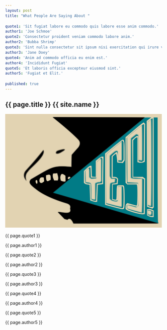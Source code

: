 ```yaml
---
layout: post
title: "What People Are Saying About "

quote1: 'Sit fugiat labore eu commodo quis labore esse anim commodo.'
author1: 'Joe Schmoe'
quote2: 'Consectetur proident veniam commodo labore anim.'
author2: 'Bubba Shrimp'
quote3: 'Sint nulla consectetur sit ipsum nisi exercitation qui irure voluptate voluptate id Lorem fugiat ea.'
author3: 'Jane Doey'
quote4: 'Anim ad commodo officia eu enim est.'
author4: 'Incididunt Fugiat'
quote5: 'Et laboris officia excepteur eiusmod sint.'
author5: 'Fugiat et Elit.'

published: true
---
```


<!-- Download Section -->
<section id="testamonials" class="content-section text-center">
  <div class="container-fluid">
    <div class="row">
      <div class="col-md-12">
          <h2>{{ page.title }} {{ site.name }}</h2>
      </div>
    </div>
    <div class="row main">
      <div class="col-md-5 col-lg-offset-1 art"><img src="../img/testamonials-yes-opt.svg" class="img-responsive" alt="Responsive image">
      </div>
      <div class="col-md-5 words">
        <div>
          <p class="quote">{{ page.quote1 }}</p><p class="author">{{ page.author1 }}</p>
          <p class="quote">{{ page.quote2 }}</p><p class="author">{{ page.author2 }}</p>
          <p class="quote">{{ page.quote3 }}</p><p class="author">{{ page.author3 }}</p>
          <p class="quote">{{ page.quote4 }}</p><p class="author">{{ page.author4 }}</p>
          <p class="quote">{{ page.quote5 }}</p><p class="author">{{ page.author5 }}</p>
        </div>
      </div>
    </div>
  </div>
</section>
